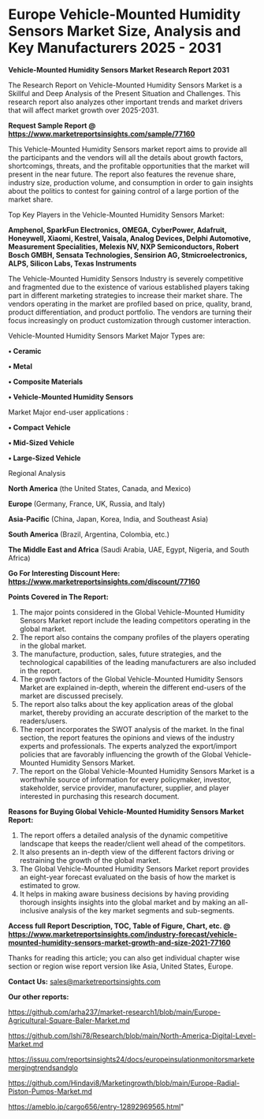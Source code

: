 # Europe Vehicle-Mounted Humidity Sensors Market Size, Analysis and Key Manufacturers 2025 - 2031

<strong>Vehicle-Mounted Humidity Sensors Market Research Report 2031</strong>

The Research Report on Vehicle-Mounted Humidity Sensors Market is a Skillful and Deep Analysis of the Present Situation and Challenges. This research report also analyzes other important trends and market drivers that will affect market growth over 2025-2031.

<strong>Request Sample Report @ <a href=https://www.marketreportsinsights.com/sample/77160>https://www.marketreportsinsights.com/sample/77160</a></strong>

This Vehicle-Mounted Humidity Sensors market report aims to provide all the participants and the vendors will all the details about growth factors, shortcomings, threats, and the profitable opportunities that the market will present in the near future. The report also features the revenue share, industry size, production volume, and consumption in order to gain insights about the politics to contest for gaining control of a large portion of the market share.

Top Key Players in the Vehicle-Mounted Humidity Sensors Market:

<strong>Amphenol, SparkFun Electronics, OMEGA, CyberPower, Adafruit, Honeywell, Xiaomi, Kestrel, Vaisala, Analog Devices, Delphi Automotive, Measurement Specialities, Melexis NV, NXP Semiconductors, Robert Bosch GMBH, Sensata Technologies, Sensirion AG, Stmicroelectronics, ALPS, Silicon Labs, Texas Instruments</strong>

The Vehicle-Mounted Humidity Sensors Industry is severely competitive and fragmented due to the existence of various established players taking part in different marketing strategies to increase their market share. The vendors operating in the market are profiled based on price, quality, brand, product differentiation, and product portfolio. The vendors are turning their focus increasingly on product customization through customer interaction.

Vehicle-Mounted Humidity Sensors Market Major Types are:

<strong>• Ceramic

• Metal

• Composite Materials

• Vehicle-Mounted Humidity Sensors</strong>

Market Major end-user applications :

<strong>• Compact Vehicle

• Mid-Sized Vehicle

• Large-Sized Vehicle</strong>

Regional Analysis

</u><strong><b>North America</b></strong> (the United States, Canada, and Mexico)

<strong><b>Europe </b></strong>(Germany, France, UK, Russia, and Italy)

<strong><b>Asia-Pacific</b></strong> (China, Japan, Korea, India, and Southeast Asia)

<strong><b>South America</b></strong> (Brazil, Argentina, Colombia, etc.)

<strong><b>The Middle East and Africa</b></strong> (Saudi Arabia, UAE, Egypt, Nigeria, and South Africa)

<strong>Go For Interesting Discount Here: <a href=https://www.marketreportsinsights.com/discount/77160>https://www.marketreportsinsights.com/discount/77160</a></strong>

<strong>Points Covered in The Report:</strong>
<ol>
  <li>The major points considered in the Global Vehicle-Mounted Humidity Sensors Market report include the leading competitors operating in the global market.</li>
  <li>The report also contains the company profiles of the players operating in the global market.</li>
  <li>The manufacture, production, sales, future strategies, and the technological capabilities of the leading manufacturers are also included in the report.</li>
  <li>The growth factors of the Global Vehicle-Mounted Humidity Sensors Market are explained in-depth, wherein the different end-users of the market are discussed precisely.</li>
  <li>The report also talks about the key application areas of the global market, thereby providing an accurate description of the market to the readers/users.</li>
  <li>The report incorporates the SWOT analysis of the market. In the final section, the report features the opinions and views of the industry experts and professionals. The experts analyzed the export/import policies that are favorably influencing the growth of the Global Vehicle-Mounted Humidity Sensors Market.</li>
  <li>The report on the Global Vehicle-Mounted Humidity Sensors Market is a worthwhile source of information for every policymaker, investor, stakeholder, service provider, manufacturer, supplier, and player interested in purchasing this research document.</li>
</ol>
<strong>Reasons for Buying Global Vehicle-Mounted Humidity Sensors Market Report:</strong>

<ol>
  <li>The report offers a detailed analysis of the dynamic competitive landscape that keeps the reader/client well ahead of the competitors.</li>
  <li>It also presents an in-depth view of the different factors driving or restraining the growth of the global market.</li>
  <li>The Global Vehicle-Mounted Humidity Sensors Market report provides an eight-year forecast evaluated on the basis of how the market is estimated to grow.</li>
  <li>It helps in making aware business decisions by having providing thorough insights insights into the global market and by making an all-inclusive analysis of the key market segments and sub-segments.</li>
</ol>
<strong>Access full Report Description, TOC, Table of Figure, Chart, etc. @ <a href=https://www.marketreportsinsights.com/industry-forecast/vehicle-mounted-humidity-sensors-market-growth-and-size-2021-77160>https://www.marketreportsinsights.com/industry-forecast/vehicle-mounted-humidity-sensors-market-growth-and-size-2021-77160</a></strong>


Thanks for reading this article; you can also get individual chapter wise section or region wise report version like Asia, United States, Europe.

<strong>Contact Us:</strong>
sales@marketreportsinsights.com

<strong>Our other reports:</strong>

<a href=https://github.com/arha237/market-research1/blob/main/Europe-Agricultural-Square-Baler-Market.md>https://github.com/arha237/market-research1/blob/main/Europe-Agricultural-Square-Baler-Market.md</a>

<a href=https://github.com/Ishi78/Research/blob/main/North-America-Digital-Level-Market.md>https://github.com/Ishi78/Research/blob/main/North-America-Digital-Level-Market.md</a>

<a href=https://issuu.com/reportsinsights24/docs/europeinsulationmonitorsmarketemergingtrendsandglo>https://issuu.com/reportsinsights24/docs/europeinsulationmonitorsmarketemergingtrendsandglo</a>

<a href=https://github.com/Hindavi8/Marketingrowth/blob/main/Europe-Radial-Piston-Pumps-Market.md>https://github.com/Hindavi8/Marketingrowth/blob/main/Europe-Radial-Piston-Pumps-Market.md</a>

<a href=https://ameblo.jp/cargo656/entry-12892969565.html>https://ameblo.jp/cargo656/entry-12892969565.html</a>"
